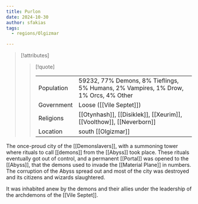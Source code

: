 ```yaml
---
title: Purlon
date: 2024-10-30
author: sfakias
tags:
  - regions/Olgizmar

---
```

> [!attributes]
> 
> > [!quote]
> >
> > | | |
> > | --- | --- |
> > | Population | 59232, 77% Demons, 8% Tieflings, 5% Humans, 2% Vampires, 1% Drow, 1% Orcs, 4% Other |
> > | Government | Loose ([[Vile Septet]]) |
> > | Religions | [[Otynhash]], [[Disiklek]], [[Xeurim]], [[Voolthow]], [[Neverborn]] |
> > | Location | south [[Olgizmar]] |

The once-proud city of the [[Demonslavers]], with a summoning tower where rituals to call [[demons]] from the [[Abyss]] took place. These rituals eventually got out of control, and a permanent [[Portal]] was opened to the [[Abyss]], that the demons used to invade the [[Material Plane]] in numbers. The corruption of the Abyss spread out and most of the city was destroyed and its citizens and wizards slaughtered.

It was inhabited anew by the demons and their allies under the leadership of the archdemons of the [[Vile Septet]].
